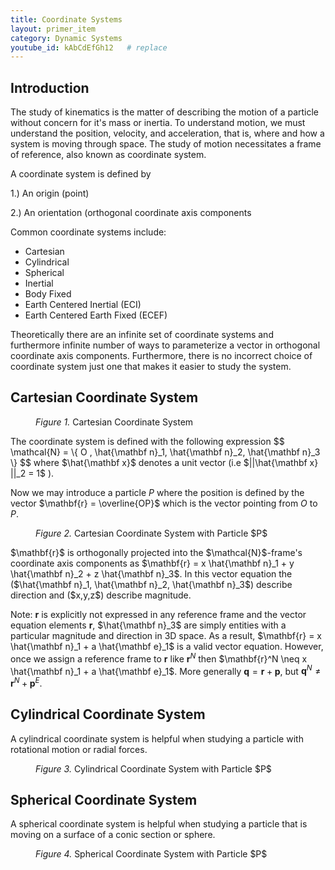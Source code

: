 ```yaml
---
title: Coordinate Systems
layout: primer_item
category: Dynamic Systems
youtube_id: kAbCdEfGh12   # replace
---
```

## Introduction
The study of kinematics is the matter of describing the motion of a particle without concern for it's mass or inertia. To understand motion, we must understand the position, velocity, and acceleration, that is, where and how a system is moving through space. The study of motion necessitates a frame of reference, also known as coordinate system. 

A coordinate system is defined by 

  1.) An origin (point)

  2.) An orientation (orthogonal coordinate axis components

Common coordinate systems include:
- Cartesian
- Cylindrical
- Spherical
- Inertial
- Body Fixed
- Earth Centered Inertial (ECI)
- Earth Centered Earth Fixed (ECEF)

Theoretically there are an infinite set of coordinate systems and furthermore infinite number of ways to parameterize a vector in orthogonal coordinate axis components. Furthermore, there is no incorrect choice of coordinate system just one that makes it easier to study the system.

## Cartesian Coordinate System

<figure class="tikz-figure center">
    <script type="text/tikz">
        \begin{tikzpicture}[>=stealth, line cap=round, line join=round, thick, scale=1.4]
          % --- optional light grid (comment out to remove) ---
          % \draw[step=1cm,very thin,gray!30] (-2.5,-2) grid (3.4,2.6);
          % Frame label
          \node[red] at (-1.6,2.2) {$\mathcal{N}$};
          % Origin
          \coordinate (O) at (0,0);
          % Axes
          \draw[->] (O) -- (3.0,0) node[below right=3pt] {$\hat{\mathbf n}_2$};   % x/right
          \draw[->] (O) -- (0,2.4) node[above left=3pt]  {$\hat{\mathbf n}_3$};   % up
          \draw[->] (O) -- (-2.0,-1.3) node[below left=3pt] {$\hat{\mathbf n}_1$};% down-left (gives 3-D feel)
          % Origin label
          \node at (0.25,-0.35) {$O_N$};
        \end{tikzpicture}
    </script>
    <figcaption><em>Figure 1.</em> Cartesian Coordinate System </figcaption>
</figure>
The coordinate system is defined with the following expression
$$
\mathcal{N} = \{ O , \hat{\mathbf n}_1, \hat{\mathbf n}_2, \hat{\mathbf n}_3 \}
$$
where $\hat{\mathbf x}$ denotes a unit vector (i.e $||\hat{\mathbf x} ||_2 = 1$ ).

Now we may introduce a particle $P$ where the position is defined by the vector $\mathbf{r} = \overline{OP}$ which is the vector pointing from $O$ to $P$.
<figure class="tikz-figure center">
    <script type="text/tikz">
        \begin{tikzpicture}[>=stealth, line cap=round, line join=round, thick, scale=1.4]
        % ------------------ parameters: coordinates of P ------------------
        \def\X{1.4}   % x along \hat n_1  (to the right)
        \def\Y{3.0}   % y along \hat n_2  (down-left direction)
        \def\Z{1.6}   % z along \hat n_3  (up)
        % ------------------ basis directions (2D oblique projection) -----
        \coordinate (O)  at (0,0);
        \coordinate (e2) at (1,0);        % \hat n_2  (x-axis, right)
        \coordinate (e3) at (0,1);        % \hat n_3  (z-axis, up)
        \coordinate (e1) at (-0.75,-0.48);% \hat n_1  (gives 3-D look)
        % Point and its projections
        \coordinate (Px)   at ($(O)+\X*(e1)$);
        \coordinate (Py)   at ($(O)+\Y*(e2)$);
        \coordinate (Pxy)  at ($(O)+\X*(e1)+\Y*(e2)$);
        \coordinate (P)    at ($(Pxy)+\Z*(e3)$);
        % ------------------ frame label and origin ------------------------
        \node[red] at (-1.6,2.2) {$\mathcal N$};
        \node at (0.25,-0.35) {$O_N$};
        % ------------------ axes -----------------------------------------
        \draw[->] (O) -- ($(O)+3.6*(e2)$) node[below right=3pt] {$\hat{\mathbf n}_2$};
        \draw[->] (O) -- ($(O)+2.6*(e3)$) node[above left=3pt]  {$\hat{\mathbf n}_3$};
        \draw[->] (O) -- ($(O)+2.6*(e1)$) node[below left=3pt]  {$\hat{\mathbf n}_1$};
        % ------------------ projections (dashed) --------------------------
        \draw[densely dashed] (Px) -- (Pxy) node[midway,below] {$x$};
        \draw[densely dashed] (Py) -- (Pxy) node[midway,sloped,below] {$y$};
        \draw[densely dashed] (Pxy) -- (P) node[midway,right] {$z$};
        % ------------------ position vector and point ---------------------
        \draw[very thick,blue,->] (O) -- (P) node[midway,above] {$\mathbf r$};
        \fill[blue] (P) circle (2pt) node[above right=2pt] {$P$};
        \end{tikzpicture}
    </script>
    <figcaption><em>Figure 2.</em> Cartesian Coordinate System with Particle $P$</figcaption>
</figure>
$\mathbf{r}$ is orthogonally projected into the $\mathcal{N}$-frame's coordinate axis components as 
$\mathbf{r} = x \hat{\mathbf n}_1 + y \hat{\mathbf n}_2 + z \hat{\mathbf n}_3$. In this vector equation the ($\hat{\mathbf n}_1, \hat{\mathbf n}_2, \hat{\mathbf n}_3$) describe direction and ($x,y,z$) describe magnitude. 

Note: $\mathbf{r}$ is explicitly not expressed in any reference frame and the vector equation elements $\mathbf{r}$, $\hat{\mathbf n}_3$ are simply entities with a particular magnitude and direction in 3D space. 
As a result, $\mathbf{r} = x \hat{\mathbf n}_1 + a \hat{\mathbf e}_1$ is a valid vector equation. However, once we assign a reference frame to $\mathbf{r}$ like $\mathbf{r}^N$ then $\mathbf{r}^N \neq x \hat{\mathbf n}_1 + a \hat{\mathbf e}_1$. More generally $\mathbf{q} = \mathbf{r} + \mathbf{p}$, but $\mathbf{q}^N \neq \mathbf{r}^N + \mathbf{p}^E$.   

## Cylindrical Coordinate System
A cylindrical coordinate system is helpful when studying a particle with rotational motion or radial forces.
<figure class="tikz-figure center">
    <script type="text/tikz">
        \begin{tikzpicture}[>=stealth, line cap=round, line join=round, thick, scale=1.4]
          %------------------ parameters: Cartesian coordinates of P ------------------
          \def\X{1.4}   % x along \hat n_1   (down-left)
          \def\Y{3.0}   % y along \hat n_2   (right)
          \def\Z{1.6}   % z along \hat n_3   (up)
          %------------------ styles -------------------------------------------------
          \tikzset{
            axis/.style = {->},
            proj/.style = {densely dashed},
            cyl/.style  = {orange!85!black, thick, ->},
          }
          %------------------ basis directions (2D oblique projection) ---------------
          \coordinate (O)  at (0,0);
          \coordinate (e2) at (1,0);          % \hat n_2  (right)
          \coordinate (e3) at (0,1);          % \hat n_3  (up)
          \coordinate (e1) at (-0.75,-0.48);  % \hat n_1  (down-left for 3D look)
          %------------------ point and projections ----------------------------------
          \coordinate (Px)  at ($(O)+\X*(e1)$);
          \coordinate (Py)  at ($(O)+\Y*(e2)$);
          \coordinate (Pxy) at ($(O)+\X*(e1)+\Y*(e2)$);
          \coordinate (P)   at ($(Pxy)+\Z*(e3)$);
          % Cylindrical helpers: d and theta (theta measured from +\hat n_1 toward +\hat n_2)
          \pgfmathsetmacro{\thetadeg}{atan2(\Y,\X)} % degrees
          \pgfmathsetmacro{\dlen}{sqrt(\X*\X+\Y*\Y)}
          % Unit directions in the xy-plane for c_r and c_theta
          \coordinate (crdir) at ($({cos(\thetadeg)}*(e1)+{sin(\thetadeg)}*(e2)$));
          \coordinate (ctdir) at ($({-sin(\thetadeg)}*(e1)+{cos(\thetadeg)}*(e2)$));
          %------------------ frame label and origin ---------------------------------
          \node[red] at (-1.6,2.2) {$\mathcal N$};
          \node at (0.25,-0.35) {$O_N$};
          %------------------ axes ----------------------------------------------------
          \draw[axis] (O) -- ($(O)+3.6*(e2)$) node[below right=3pt] {$\hat{\mathbf n}_2$};
          \draw[axis] (O) -- ($(O)+2.6*(e3)$) node[above left=3pt]  {$\hat{\mathbf n}_3$};
          \draw[axis] (O) -- ($(O)+2.6*(e1)$) node[below left=3pt]  {$\hat{\mathbf n}_1$};
          %------------------ xy footprint & projections ------------------------------
          \draw[proj] (O) -- (Px) -- (Pxy) -- (Py) -- cycle;           % footprint rectangle
          \draw[proj] (Pxy) -- (P) node[midway,right] {$z$};           % vertical
          \draw[proj] (O) -- (Pxy) node[midway,sloped,below] {$d$};    % radial distance
          \draw[proj] (Px) -- (Pxy) node[midway,below] {$x$};          % x component
          \draw[proj] (Py) -- (Pxy) node[midway,sloped,below] {$y$};   % y component
          %------------------ cylindrical unit vectors and angle ----------------------
          % c_r and c_theta at the origin (length 1 for clarity)
          \draw[cyl] (O) -- ($(O)+1.1*(crdir)$) node[above right=1pt] {$\hat{\mathbf c}_r$};
          \draw[cyl] (O) -- ($(O)+1.1*(ctdir)$) node[below right=0pt] {$\hat{\mathbf c}_\theta$};
          \draw[cyl] (O) -- ($(O)+1.6*(e3)$)    node[left=2pt]        {$\hat{\mathbf c}_z$};
          % theta arc (from +\hat n_1 to +\hat c_r in the xy-plane)
          % small radius for readability
          \path let \p1=($(e1)$), \p2=($(e2)$) in
            coordinate (xaxis) at ($(O)+0.9*(e1)$);
          \draw[orange!85!black, very thick]
            ($(O)+0.65*(e1)$) arc[start angle=0, end angle=\thetadeg, radius=0.65cm];
          \node[orange!85!black] at ($(O)+0.95*(crdir)$) {$\theta$};
          %------------------ position vector and point -------------------------------
          \draw[very thick,blue,->] (O) -- (P) node[midway,above] {$\mathbf r$};
          \fill[blue] (P) circle (2pt) node[above right=2pt] {$P$};
        \end{tikzpicture}
    </script>
    <figcaption><em>Figure 3.</em> Cylindrical Coordinate System with Particle $P$</figcaption>
</figure>

## Spherical Coordinate System
A spherical coordinate system is helpful when studying a particle that is moving on a surface of a conic section or sphere.
<figure class="tikz-figure center">
    <script type="text/tikz">
        \begin{tikzpicture}[>=stealth, line cap=round, line join=round, thick, scale=1.4]
          %------------------ parameters: Cartesian coordinates of P ------------------
          \def\X{1.4}   % x along \hat n_1   (down-left)
          \def\Y{3.0}   % y along \hat n_2   (right)
          \def\Z{1.6}   % z along \hat n_3   (up)
          %------------------ styles -------------------------------------------------
          \tikzset{
            axis/.style = {->},
            proj/.style = {densely dashed},
            cyl/.style  = {orange!85!black, thick, ->},
          }
          %------------------ basis directions (2D oblique projection) ---------------
          \coordinate (O)  at (0,0);
          \coordinate (e2) at (1,0);          % \hat n_2  (right)
          \coordinate (e3) at (0,1);          % \hat n_3  (up)
          \coordinate (e1) at (-0.75,-0.48);  % \hat n_1  (down-left for 3D look)
          %------------------ point and projections ----------------------------------
          \coordinate (Px)  at ($(O)+\X*(e1)$);
          \coordinate (Py)  at ($(O)+\Y*(e2)$);
          \coordinate (Pxy) at ($(O)+\X*(e1)+\Y*(e2)$);
          \coordinate (P)   at ($(Pxy)+\Z*(e3)$);
          % Cylindrical helpers: d and theta (theta measured from +\hat n_1 toward +\hat n_2)
          \pgfmathsetmacro{\thetadeg}{atan2(\Y,\X)} % degrees
          \pgfmathsetmacro{\dlen}{sqrt(\X*\X+\Y*\Y)}
          % Unit directions in the xy-plane for c_r and c_theta
          \coordinate (crdir) at ($({cos(\thetadeg)}*(e1)+{sin(\thetadeg)}*(e2)$));
          \coordinate (ctdir) at ($({-sin(\thetadeg)}*(e1)+{cos(\thetadeg)}*(e2)$));
          %------------------ frame label and origin ---------------------------------
          \node[red] at (-1.6,2.2) {$\mathcal N$};
          \node at (0.25,-0.35) {$O_N$};
          %------------------ axes ----------------------------------------------------
          \draw[axis] (O) -- ($(O)+3.6*(e2)$) node[below right=3pt] {$\hat{\mathbf n}_2$};
          \draw[axis] (O) -- ($(O)+2.6*(e3)$) node[above left=3pt]  {$\hat{\mathbf n}_3$};
          \draw[axis] (O) -- ($(O)+2.6*(e1)$) node[below left=3pt]  {$\hat{\mathbf n}_1$};
          %------------------ xy footprint & projections ------------------------------
          \draw[proj] (O) -- (Px) -- (Pxy) -- (Py) -- cycle;           % footprint rectangle
          \draw[proj] (Pxy) -- (P) node[midway,right] {$z$};           % vertical
          \draw[proj] (O) -- (Pxy) node[midway,sloped,below] {$d$};    % radial distance
          \draw[proj] (Px) -- (Pxy) node[midway,below] {$x$};          % x component
          \draw[proj] (Py) -- (Pxy) node[midway,sloped,below] {$y$};   % y component
          %------------------ cylindrical unit vectors and angle ----------------------
          % c_r and c_theta at the origin (length 1 for clarity)
          \draw[cyl] (O) -- ($(O)+1.1*(crdir)$) node[above right=1pt] {$\hat{\mathbf c}_r$};
          \draw[cyl] (O) -- ($(O)+1.1*(ctdir)$) node[below right=0pt] {$\hat{\mathbf c}_\theta$};
          \draw[cyl] (O) -- ($(O)+1.6*(e3)$)    node[left=2pt]        {$\hat{\mathbf c}_z$};
          % theta arc (from +\hat n_1 to +\hat c_r in the xy-plane)
          % small radius for readability
          \path let \p1=($(e1)$), \p2=($(e2)$) in
            coordinate (xaxis) at ($(O)+0.9*(e1)$);
          \draw[orange!85!black, very thick]
            ($(O)+0.65*(e1)$) arc[start angle=0, end angle=\thetadeg, radius=0.65cm];
          \node[orange!85!black] at ($(O)+0.95*(crdir)$) {$\theta$};
          %------------------ position vector and point -------------------------------
          \draw[very thick,blue,->] (O) -- (P) node[midway,above] {$\mathbf r$};
          \fill[blue] (P) circle (2pt) node[above right=2pt] {$P$};
        \end{tikzpicture}
    </script>
    <figcaption><em>Figure 4.</em> Spherical Coordinate System with Particle $P$</figcaption>
</figure>
